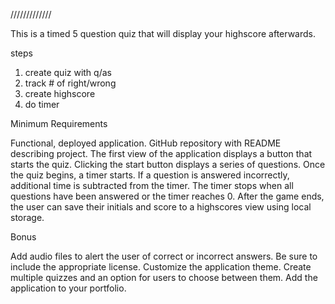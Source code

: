 /////////////

This is a timed 5 question quiz that will display your highscore afterwards.


steps

1) create quiz with q/as
2) track # of right/wrong
3) create highscore
4) do timer

Minimum Requirements


Functional, deployed application.
GitHub repository with README describing project.
The first view of the application displays a button that starts the quiz.
Clicking the start button displays a series of questions.
Once the quiz begins, a timer starts.
If a question is answered incorrectly, additional time is subtracted from the timer.
The timer stops when all questions have been answered or the timer reaches 0.
After the game ends, the user can save their initials and score to a highscores view using local storage.



Bonus


Add audio files to alert the user of correct or incorrect answers. Be sure to include the appropriate license.
Customize the application theme.
Create multiple quizzes and an option for users to choose between them.
Add the application to your portfolio.